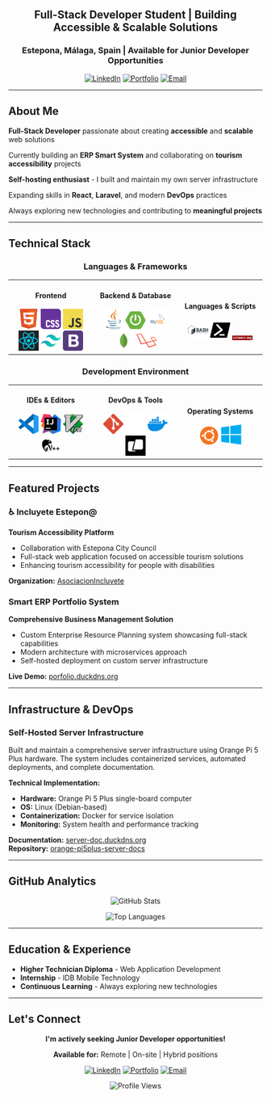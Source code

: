 <div align="center">

## **Full-Stack Developer Student** | **Building Accessible & Scalable Solutions**

### **Estepona, Málaga, Spain** | **Available for Junior Developer Opportunities**

[![LinkedIn](https://img.shields.io/badge/LinkedIn-0077B5?style=for-the-badge&logo=linkedin&logoColor=white)](https://www.linkedin.com/in/jose-carlos-torralvo/)
[![Portfolio](https://img.shields.io/badge/Portfolio-000000?style=for-the-badge&logo=About.me&logoColor=white)](https://porfolio.duckdns.org/)
[![Email](https://img.shields.io/badge/Gmail-D14836?style=for-the-badge&logo=gmail&logoColor=white)](mailto:j.carlos.torralvo@gmail.com)

</div>

---

## About Me

**Full-Stack Developer** passionate about creating **accessible** and **scalable** web solutions  

Currently building an **ERP Smart System** and collaborating on **tourism accessibility** projects  

**Self-hosting enthusiast** - I built and maintain my own server infrastructure  

Expanding skills in **React**, **Laravel**, and modern **DevOps** practices  

Always exploring new technologies and contributing to **meaningful projects**

---

## Technical Stack

<div align="center">

### Languages & Frameworks

<table>
<tr>
<td align="center" width="33%">
<h4>Frontend</h4>
<img src="./icons/html5.svg" width="40" alt="HTML5"/>
<img src="./icons/css.svg" width="40" alt="CSS3"/>
<img src="./icons/javascript.svg" width="40" alt="JavaScript"/>
<img src="./icons/react.svg" width="40" alt="React"/>
<img src="./icons/tailwindcss.svg" width="40" alt="Tailwind CSS"/>
<img src="./icons/bootstrap.svg" width="40" alt="Bootstrap"/>
</td>
<td align="center" width="33%">
<h4>Backend & Database</h4>
<img src="./icons/java.svg" width="40" alt="Java"/>
<img src="./icons/spring-boot.svg" width="40" alt="Spring Boot"/>
<img src="./icons/mysql.svg" width="40" alt="MySQL"/>
<img src="./icons/mongodb.svg" width="40" alt="MongoDB"/>
<img src="./icons/laravel.svg" width="40" alt="Laravel"/>
</td>
<td align="center" width="33%">
<h4>Languages & Scripts</h4>
<img src="./icons/bash.svg" width="40" alt="Bash"/>
<img src="./icons/powershell.svg" width="40" alt="PowerShell"/>
<img src="./icons/Schema.svg" width="40" alt="Schema.org"/>
</td>
</tr>
</table>

### Development Environment

<table>
<tr>
<td align="center" width="33%">
<h4>IDEs & Editors</h4>
<img src="./icons/vscode.svg" width="40" alt="VS Code"/>
<img src="./icons/intellij.svg" width="40" alt="IntelliJ"/>
<img src="./icons/vim.svg" width="40" alt="Vim"/>
<img src="./icons/notepad++.svg" width="40" alt="Notepad++"/>
</td>
<td align="center" width="33%">
<h4>DevOps & Tools</h4>
<img src="./icons/git.svg" width="40" alt="Git"/>
<img src="./icons/github.svg" width="40" alt="GitHub"/>
<img src="./icons/docker.svg" width="40" alt="Docker"/>
<img src="./icons/warp.svg" width="40" alt="Warp Terminal"/>
</td>
<td align="center" width="33%">
<h4>Operating Systems</h4>
<img src="./icons/ubuntu.svg" width="40" alt="Ubuntu"/>
<img src="./icons/windows.svg" width="40" alt="Windows"/>
</td>
</tr>
</table>


</div>

---

## Featured Projects

### ♿ Incluyete Estepon@
**Tourism Accessibility Platform**
- Collaboration with Estepona City Council
- Full-stack web application focused on accessible tourism solutions
- Enhancing tourism accessibility for people with disabilities

**Organization:** [AsociacionIncluyete](https://github.com/AsociacionIncluyete)

### Smart ERP Portfolio System
**Comprehensive Business Management Solution**
- Custom Enterprise Resource Planning system showcasing full-stack capabilities
- Modern architecture with microservices approach
- Self-hosted deployment on custom server infrastructure

**Live Demo:** [porfolio.duckdns.org](https://porfolio.duckdns.org/)

---

## Infrastructure & DevOps

### Self-Hosted Server Infrastructure
Built and maintain a comprehensive server infrastructure using Orange Pi 5 Plus hardware. The system includes containerized services, automated deployments, and complete documentation.

**Technical Implementation:**
- **Hardware:** Orange Pi 5 Plus single-board computer
- **OS:** Linux (Debian-based)
- **Containerization:** Docker for service isolation
- **Monitoring:** System health and performance tracking

**Documentation:** [server-doc.duckdns.org](https://server-doc.duckdns.org/)  
**Repository:** [orange-pi5plus-server-docs](https://github.com/eChrls/orange-pi5plus-server-docs)

---

## GitHub Analytics

<div align="center">

![GitHub Stats](https://github-readme-stats.vercel.app/api?username=eChrls&theme=dark&hide_border=true&include_all_commits=true&count_private=true)

![Top Languages](https://github-readme-stats.vercel.app/api/top-langs/?username=eChrls&theme=dark&hide_border=true&include_all_commits=true&count_private=true&layout=compact)

</div>

---

## Education & Experience

- **Higher Technician Diploma** - Web Application Development
- **Internship** - IDB Mobile Technology
- **Continuous Learning** - Always exploring new technologies

---

## Let's Connect

<div align="center">

**I'm actively seeking Junior Developer opportunities!**

**Available for:** Remote | On-site | Hybrid positions

[![LinkedIn](https://img.shields.io/badge/LinkedIn-Connect-0077B5?style=for-the-badge&logo=linkedin)](https://www.linkedin.com/in/jose-carlos-torralvo/)
[![Portfolio](https://img.shields.io/badge/Portfolio-Visit-000000?style=for-the-badge&logo=About.me)](https://porfolio.duckdns.org/)
[![Email](https://img.shields.io/badge/Email-Contact-D14836?style=for-the-badge&logo=gmail)](mailto:j.carlos.torralvo@gmail.com)

![Profile Views](https://komarev.com/ghpvc/?username=eChrls&color=blueviolet&style=flat-square&label=Profile+Views)

</div>
